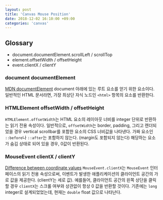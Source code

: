 ```yaml
---
layout: post
title: 'Canvas Mouse Position'
date: 2018-12-02 16:10:00 +09:00
categories: 'canvas'
---
```


## Glossary

- document.documentElement.scrollLeft / scrollTop
- element.offsetWidth / offsetHeight
- event.clientX / clientY

### document documentElement

[MDN documentElement][reference-01]
document 아래에 있는 루트 요소를 얻기 위한 요소이다. 일반적인 HTML 문서라면, 가장 최상단 자식 노드인 `<html>` 항목의 요소를 반환한다.

### HTMLElement offsetWidth / offsetHeight

`HTMLElement.offsetWidth`는 HTML 요소의 레이아웃 너비를 integer 단위로 반환하는 읽기 전용 속성이다.
일반적으로, `offsetWidth`는 border, padding, 그리고 렌더되었을 경우 vertical scrollbar를 포함한 요소의 CSS 너비값을 나타낸다. 가짜 요소인 `::before`나 `::after`는 포함하지 않는다. (margin도 포함되지 않는다)
해당하는 요소가 숨김 상태로 되어 있을 경우, 0값이 반환된다.

### MouseEvent clientX / clientY

[Difference between coordinate values][reference-02]
`MouseEvent.clientX`는 `MouseEvent` 인터페이스의 읽기 전용 속성으로써, 이벤트가 발생한 애플리케이션의 클라이언트 공간의 가로 값을 제공한다. (clientY는 세로 값). 예를들어, 클라이언트 공간의 왼쪽 상단을 클릭할 경우 `clientX`는 스크롤 여부와 상관없이 항상 0 값을 반환할 것이다. 기존에는 `long` integer로 설계되었었는데, 현재는 `double` float 값으로 나타난다.

[reference-01]: https://developer.mozilla.org/ko/docs/Web/API/Document/documentElement
[reference-02]: https://stackoverflow.com/questions/6073505/what-is-the-difference-between-screenx-y-clientx-y-and-pagex-y

